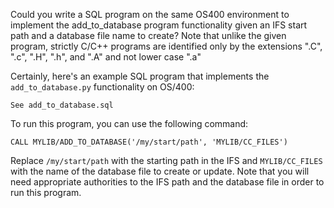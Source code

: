 Could you write a SQL program on the same OS400 environment to implement the add_to_database program functionality given an IFS start path and a database file name to create?  Note that unlike the given program, strictly C/C++ programs are identified only by the extensions ".C", ".c", ".H", ".h", and ".A" and not lower case ".a"

Certainly, here's an example SQL program that implements the `add_to_database.py` functionality on OS/400:

```
See add_to_database.sql
```

To run this program, you can use the following command:

```
CALL MYLIB/ADD_TO_DATABASE('/my/start/path', 'MYLIB/CC_FILES')
```

Replace `/my/start/path` with the starting path in the IFS and `MYLIB/CC_FILES` with the name of the database file to create or update. Note that you will need appropriate authorities to the IFS path and the database file in order to run this program.

